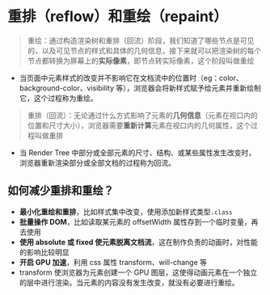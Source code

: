 # 重排（reflow）和重绘（repaint）

> 重绘：通过构造渲染树和重排（回流）阶段，我们知道了哪些节点是可见的，以及可见节点的样式和具体的几何信息，接下来就可以把渲染树的每个节点都转换为屏幕上的**实际像素**，即节点转实际像素，这个阶段叫做重绘

-   当页面中元素样式的改变并不影响它在文档流中的位置时（eg：color、background-color、visibility 等），浏览器会将新样式赋予给元素并重新绘制它，这个过程称为重绘。

> 重排（回流）：无论通过什么方式影响了元素的**几何信息**（元素在视口内的位置和尺寸大小），浏览器需要**重新计算**元素在视口内的几何属性，这个过程叫做重排

-   当 Render Tree 中部分或全部元素的尺寸、结构、或某些属性发生改变时，浏览器重新渲染部分或全部文档的过程称为回流。

## 如何减少重排和重绘？

-   **最小化重绘和重排**，比如样式集中改变，使用添加新样式类型<code>.class</code>
-   **批量操作 DOM**，比如读取某元素的 offsetWidth 属性存到一个临时变量，再去使用
-   **使用 absolute 或 fixed 使元素脱离文档流**，这在制作负责的动画时，对性能的影响比较明显
-   **开启 GPU 加速**，利用 css 属性 transform、will-change 等
-   transform 使浏览器为元素创建⼀个 GPU 图层，这使得动画元素在一个独立的层中进行渲染。当元素的内容没有发生改变，就没有必要进行重绘。
